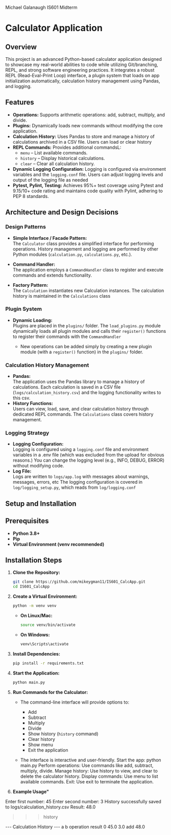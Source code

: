 Michael Galanaugh
IS601 Midterm

# Calculator Application

## Overview
This project is an advanced Python-based calculator application designed to showcase my real-world abilities to code while utilizing Git/branching, REPL, and strong software engineering practices.  It integrates a robust REPL (Read-Eval-Print Loop) interface, a plugin system that loads on app initialization automatically, calculation history management using Pandas, and logging.

## Features
- **Operations:** Supports arithmetic operations: add, subtract, multiply, and divide.
- **Plugins:** Dynamically loads new commands without modifying the core application.
- **Calculation History:** Uses Pandas to store and manage a history of calculations archived in a CSV file. Users can load or clear history
- **REPL Commands:** Provides additional commandsL:
  - `menu` – List available commands.
  - `history` – Display historical calculations.
  - `clear` – Clear all calculation history.
- **Dynamic Logging Configuration:** Logging is configured via environment variables and the `logging.conf` file. Users can adjust logging levels and output of the logging file as needed
- **Pytest, Pylint, Testing:** Achieves 95%+ test coverage using Pytest and 9.15/10+ code rating and maintains code quality with Pylint, adhering to PEP 8 standards.

## Architecture and Design Decisions

### Design Patterns
- **Simple Interface / Facade Pattern:**  
  The `Calculator` class provides a simplified interface for performing operations. History management and logging are performed by other Python modules (`calculation.py`, `calculations.py`, etc.).
  
- **Command Handler:**  
  The application employs a `CommandHandler` class to register and execute commands and extends functionality.
  
- **Factory Pattern:**  
  The `Calculation` instantiates new Calculation instances.
  The calculation history is maintained in the `Calculations` class

### Plugin System
- **Dynamic Loading:**  
  Plugins are placed in the `plugins/` folder. The `load_plugins.py` module dynamically loads all plugin modules and calls their `register()` functions to register their commands with the `CommandHandler`

  - New operations can be added simply by creating a new plugin module (with a `register()` function) in the `plugins/` folder.

### Calculation History Management
- **Pandas:**  
  The application uses the Pandas library to manage a history of calculations. Each calculation is saved in a CSV file (`logs/calculation_history.csv`) and the logging functionality writes to this csv.  
- **History Functions:**  
  Users can view, load, save, and clear calculation history through dedicated REPL commands. The `Calculations` class covers history management.

### Logging Strategy
- **Logging Configuration:**  
  Logging is configured using a `logging.conf` file and environment variables in a .env file (which was excluded from the upload for obvious reasons.) You can change the logging level (e.g., INFO, DEBUG, ERROR) without modifying code.
- **Log File:**  
  Logs are written to `logs/app.log` with messages about warnings, messages, errors, etc
  The logging configuration is covered in `log/logging_setup.py`, which reads from `log/logging.conf`

## Setup and Installation


## Prerequisites
- **Python 3.8+**  
- **Pip**  
- **Virtual Environment (venv recommended)**  

## Installation Steps

1. **Clone the Repository:**
   ```bash
   git clone https://github.com/mikeygman11/IS601_CalcApp.git
   cd IS601_CalcApp
   ```

2. **Create a Virtual Environment:**
   ```bash
   python -m venv venv
   ```

   - **On Linux/Mac:**
     ```bash
     source venv/bin/activate
     ```

   - **On Windows:**
     ```bash
     venv\Scripts\activate
     ```

3. **Install Dependencies:**
   ```bash
   pip install -r requirements.txt
   ```

4. **Start the Application:**
   ```bash
   python main.py
   ```

5. **Run Commands for the Calculator:**
   - The command-line interface will provide options to:
     - Add
     - Subtract
     - Multiply
     - Divide
     - Show history (`history` command)
     - Clear history
     - Show menu
     - Exit the application  

   - The interface is interactive and user-friendly.
Start the app: python main.py
Perform operations: Use commands like add, subtract, multiply, divide.
Manage history: Use history to view, and clear to delete the calculator history.
Display commands: Use menu to list available commands.
Exit: Use exit to terminate the application.

6. **Example Usage"**

Enter first number: 45
Enter second number: 3
History successfully saved to logs/calculation_history.csv
Result: 48.0

>>> history

--- Calculation History ---
      a    b operation  result
0  45.0  3.0       add    48.0